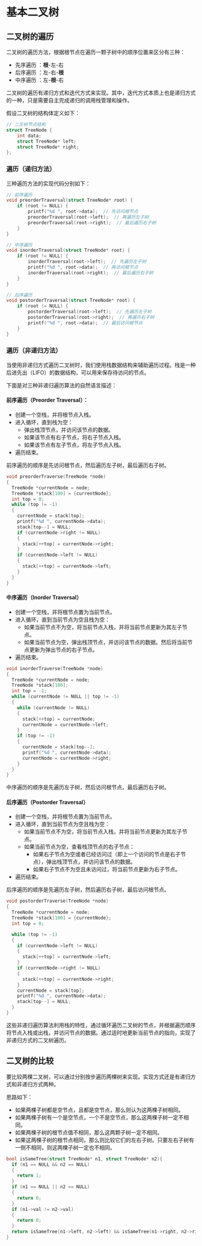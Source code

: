 # 基本二叉树

## 二叉树的遍历

二叉树的遍历方法，根据根节点在遍历一颗子树中的顺序位置来区分有三种：

- 先序遍历 ：**根**-左-右
- 后序遍历 ：左-右-**根**
- 中序遍历 ：左-**根**-右

二叉树的遍历有递归方式和迭代方式来实现。其中，迭代方式本质上也是递归方式的一种，只是需要自主完成递归的调用栈管理和操作。

假设二叉树的结构体定义如下：

```c
// 二叉树节点结构
struct TreeNode {
    int data;
    struct TreeNode* left;
    struct TreeNode* right;
};
```

### 遍历（递归方法）

三种遍历方法的实现代码分别如下：

```c
// 前序遍历
void preorderTraversal(struct TreeNode* root) {
    if (root != NULL) {
        printf("%d ", root->data);  // 先访问根节点
        preorderTraversal(root->left);  // 再遍历左子树
        preorderTraversal(root->right);  // 最后遍历右子树
    }
}

// 中序遍历
void inorderTraversal(struct TreeNode* root) {
    if (root != NULL) {
        inorderTraversal(root->left);  // 先遍历左子树
        printf("%d ", root->data);  // 再访问根节点
        inorderTraversal(root->right);  // 最后遍历右子树
    }
}

// 后序遍历
void postorderTraversal(struct TreeNode* root) {
    if (root != NULL) {
        postorderTraversal(root->left);  // 先遍历左子树
        postorderTraversal(root->right);  // 再遍历右子树
        printf("%d ", root->data);  // 最后访问根节点
    }
}
```

### 遍历（非递归方法）

当使用非递归方式遍历二叉树时，我们使用栈数据结构来辅助遍历过程。栈是一种后进先出（LIFO）的数据结构，可以用来保存待访问的节点。

下面是对三种非递归遍历算法的自然语言描述：

#### 前序遍历（Preorder Traversal）：

- 创建一个空栈，并将根节点入栈。
- 进入循环，直到栈为空：
  - 弹出栈顶节点，并访问该节点的数据。
  - 如果该节点有右子节点，将右子节点入栈。
  - 如果该节点有左子节点，将左子节点入栈。
- 遍历结束。

前序遍历的顺序是先访问根节点，然后遍历左子树，最后遍历右子树。

```c
void preorderTraverse(TreeNode *node)
{
  TreeNode *currentNode = node;
  TreeNode *stack[100] = {currentNode};
  int top = 0;
  while (top != -1)
  {
    currentNode = stack[top];
    printf("%d ", currentNode->data);
    stack[top--] = NULL;
    if (currentNode->right != NULL)
    {
      stack[++top] = currentNode->right;
    }
    if (currentNode->left != NULL)
    {
      stack[++top] = currentNode->left;
    }
  }
}
```

#### 中序遍历（Inorder Traversal）

- 创建一个空栈，并将根节点置为当前节点。
- 进入循环，直到当前节点为空且栈为空：
  - 如果当前节点不为空，将当前节点入栈，并将当前节点更新为其左子节点。
  - 如果当前节点为空，弹出栈顶节点，并访问该节点的数据。然后将当前节点更新为弹出节点的右子节点。
- 遍历结束。

```c
void inorderTraverse(TreeNode *node)
{
  TreeNode *currentNode = node;
  TreeNode *stack[100];
  int top = -1;
  while (currentNode != NULL || top != -1)
  {
    while (currentNode != NULL)
    {
      stack[++top] = currentNode;
      currentNode = currentNode->left;
    }
    if (top != -1)
    {
      currentNode = stack[top--];
      printf("%d ", currentNode->data);
      currentNode = currentNode->right;
    }
  }
}
```

中序遍历的顺序是先遍历左子树，然后访问根节点，最后遍历右子树。

#### 后序遍历（Postorder Traversal）

- 创建一个空栈，并将根节点置为当前节点。
- 进入循环，直到当前节点为空且栈为空：
  - 如果当前节点不为空，将当前节点入栈，并将当前节点更新为其左子节点。
  - 如果当前节点为空，查看栈顶节点的右子节点：
    - 如果右子节点为空或者已经访问过（即上一个访问的节点是右子节点），弹出栈顶节点，并访问该节点的数据。
    - 如果右子节点不为空且未访问过，将当前节点更新为右子节点。
- 遍历结束。

后序遍历的顺序是先遍历左子树，然后遍历右子树，最后访问根节点。

```c
void postorderTraverse(TreeNode *node)
{
  TreeNode *currentNode = node;
  TreeNode *stack[100] = {currentNode};
  int top = 0;

  while (top != -1)
  {
    if (currentNode->left != NULL)
    {
      stack[++top] = currentNode->left;
    }
    if (currentNode->right != NULL)
    {
      stack[++top] = currentNode->right;
    }
    currentNode = stack[top];
    printf("%d ", currentNode->data);
    stack[top--] = NULL;
  }
}
```

这些非递归遍历算法利用栈的特性，通过循环遍历二叉树的节点，并根据遍历顺序将节点入栈或出栈，并访问节点的数据。通过适时地更新当前节点的指向，实现了非递归方式的二叉树遍历。

## 二叉树的比较

要比较两棵二叉树，可以通过分别按步遍历两棵树来实现。实现方式还是有递归方式和非递归方式两种。

思路如下：

- 如果两棵子树都是空节点，且都是空节点，那么则认为这两棵子树相同。
- 如果两棵子树有一个是空节点，一个不是空节点，那么这两棵子树一定不相同。
- 如果两棵子树的根节点值不相同，那么这两颗子树一定不相同。
- 如果这两棵子树的根节点相同，那么则比较它们的左右子树。只要左右子树有一侧不相同，则这两棵子树一定也不相同。

```c
bool isSameTree(struct TreeNode* n1, struct TreeNode* n2){
  if (n1 == NULL && n2 == NULL)
  {
    return 1;
  }
  if (n1 == NULL || n2 == NULL)
  {
    return 0;
  }
  if (n1->val != n2->val)
  {
    return 0;
  }
  return isSameTree(n1->left, n2->left) && isSameTree(n1->right, n2->right);
}
```
